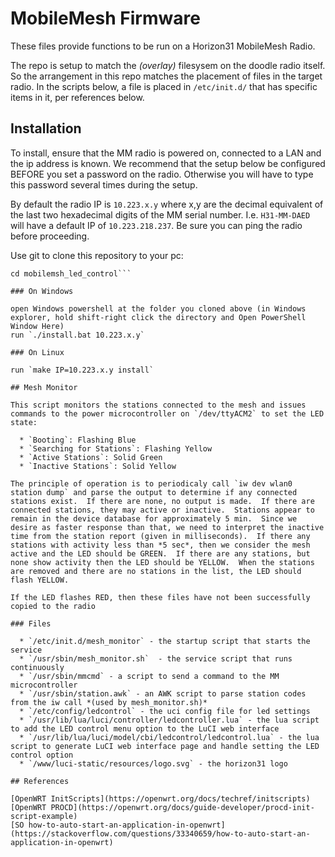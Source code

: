 # MobileMesh Firmware
These files provide functions to be run on a Horizon31 MobileMesh Radio.

The repo is setup to match the *(overlay)* filesysem on the doodle radio itself.  So the arrangement in this repo matches the placement of files in the target radio.
In the scripts below, a file is placed in `/etc/init.d/` that has specific items in it, per references below.

## Installation

To install, ensure that the MM radio is powered on, connected to a LAN and the ip address is known. We recommend that the setup below be configured BEFORE you set a password on the radio. Otherwise you will have to type this password several times during the setup.

By default the radio IP is `10.223.x.y` where x,y are the decimal equivalent of the last two hexadecimal digits of the MM serial number.  I.e. `H31-MM-DAED` will have a default IP of `10.223.218.237`. Be sure you can ping the radio before proceeding. 

Use git to clone this repository to your pc:
```git clone https://github.com/horiz31/mobilemesh_led_control.git
cd mobilemsh_led_control```

### On Windows

open Windows powershell at the folder you cloned above (in Windows explorer, hold shift-right click the directory and Open PowerShell Window Here)
run `./install.bat 10.223.x.y`

### On Linux

run `make IP=10.223.x.y install` 

## Mesh Monitor

This script monitors the stations connected to the mesh and issues commands to the power microcontroller on `/dev/ttyACM2` to set the LED state:

  * `Booting`: Flashing Blue
  * `Searching for Stations`: Flashing Yellow
  * `Active Stations`: Solid Green
  * `Inactive Stations`: Solid Yellow

The principle of operation is to periodicaly call `iw dev wlan0 station dump` and parse the output to determine if any connected stations exist.  If there are none, no output is made.  If there are connected stations, they may active or inactive.  Stations appear to remain in the device database for approximately 5 min.  Since we desire as faster response than that, we need to interpret the inactive time from the station report (given in milliseconds).  If there any stations with activity less than *5 sec*, then we consider the mesh active and the LED should be GREEN.  If there are any stations, but none show activity then the LED should be YELLOW.  When the stations are removed and there are no stations in the list, the LED should flash YELLOW.

If the LED flashes RED, then these files have not been successfully copied to the radio

### Files

  * `/etc/init.d/mesh_monitor` - the startup script that starts the service
  * `/usr/sbin/mesh_monitor.sh`	 - the service script that runs continuously
  * `/usr/sbin/mmcmd` - a script to send a command to the MM microcontroller
  * `/usr/sbin/station.awk` - an AWK script to parse station codes from the iw call *(used by mesh_monitor.sh)*
  * `/etc/config/ledcontrol` - the uci config file for led settings
  * `/usr/lib/lua/luci/controller/ledcontroller.lua` - the lua script to add the LED control menu option to the LuCI web interface
  * `/usr/lib/lua/luci/model/cbi/ledcontrol/ledcontrol.lua` - the lua script to generate LuCI web interface page and handle setting the LED control option
  * `/www/luci-static/resources/logo.svg` - the horizon31 logo

## References

[OpenWRT InitScripts](https://openwrt.org/docs/techref/initscripts)
[OpenWRT PROCD](https://openwrt.org/docs/guide-developer/procd-init-script-example)
[SO how-to-auto-start-an-application-in-openwrt](https://stackoverflow.com/questions/33340659/how-to-auto-start-an-application-in-openwrt)
